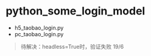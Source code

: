 # python_some_login_model

- h5_taobao_login.py
- pc_taobao_login.py

> 待解决：headless=True时，验证失败 19/6
